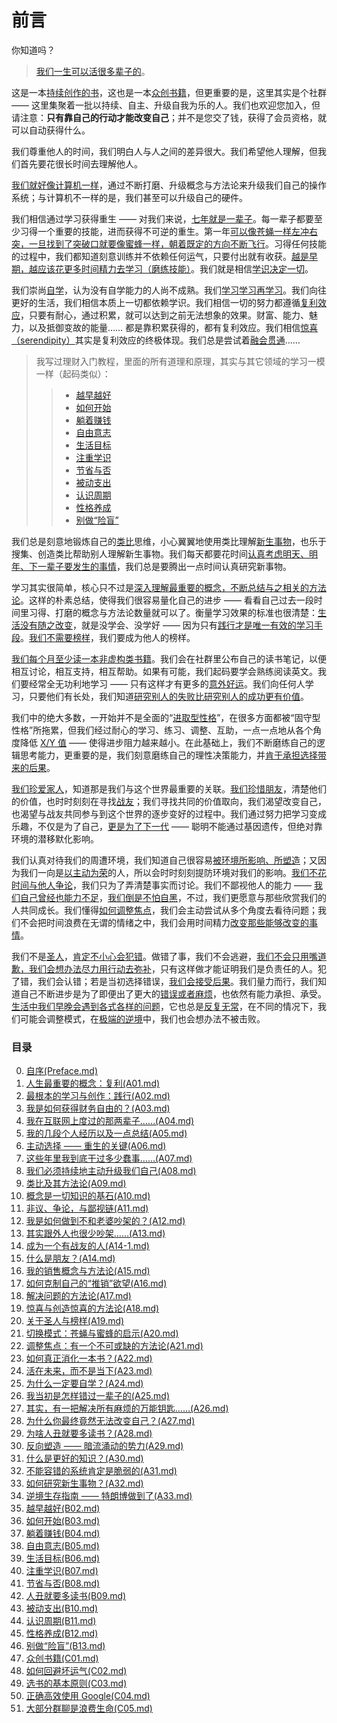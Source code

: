 # 前言
 
 你知道吗？
 
 > [我们一生可以活很多辈子的](images/heres-sth-wrong.jpg)。
 
 这是一本[持续创作的书](Preface.md)，这也是一本[众创书籍](C01.md)，但更重要的是，这里其实是个社群 —— 这里集聚着一批以持续、自主、升级自我为乐的人。我们也欢迎您加入，但请注意：**只有靠自己的行动才能改变自己**；并不是您交了钱，获得了会员资格，就可以自动获得什么。
 
 我们尊重他人的时间，我们明白人与人之间的差异很大。我们希望他人理解，但我们首先要花很长时间去理解他人。
 
 [我们就好像计算机一样](A08.md)，通过不断打磨、升级概念与方法论来升级我们自己的操作系统；与计算机不一样的是，我们甚至可以升级自己的硬件。
 
 我们相信通过学习获得重生 —— 对我们来说，[七年就是一辈子](Preface.md)。每一辈子都要至少习得一个重要的技能，进而获得不可逆的重生。第一年[可以像苍蝇一样左冲右突，一旦找到了突破口就要像蜜蜂一样，朝着既定的方向不断飞行](A20.md)。习得任何技能的过程中，我们都知道刻意训练并不依赖任何运气，只要付出就有收获。[越是早期，越应该花更多时间精力去学习（磨练技能）](C02.md)。我们就是相信[学识决定一切](B07.md)。
 
 我们崇尚[自学](A24.md)，认为没有自学能力的人尚不成熟。我们[学习学习再学习](Preface.md)。我们向往更好的生活，我们相信本质上一切都依赖学识。我们相信一切的努力都遵循[复利效应](A01.md)，只要有耐心，通过积累，就可以达到之前无法想象的效果。财富、能力、魅力，以及抵御变故的能量…… 都是靠积累获得的，都有复利效应。我们相信[惊喜（serendipity）](A18.md)其实是复利效应的终极体现。我们总是尝试着[融会贯通](A09.md)……
 
 > 我写过理财入门教程，里面的所有道理和原理，其实与其它领域的学习一模一样（起码类似）：
 >> * [越早越好](B02.md)
 >> * [如何开始](B03.md)
 >> * [躺着赚钱](B04.md)
 >> * [自由意志](B05.md)
 >> * [生活目标](B06.md)
 >> * [注重学识](B07.md)
 >> * [节省与否](B08.md)
 >> * [被动支出](B10.md)
 >> * [认识周期](B11.md)
 >> * [性格养成](B12.md)
 >> * [别做“险盲”](B13.md)
 
 我们总是刻意地锻炼自己的[类比](A09.md)思维，小心翼翼地使用类比理解[新生事物](A32.md)，也乐于搜集、创造类比帮助别人理解新生事物。我们每天都要花时间[认真考虑明天、明年、下一辈子要发生的事情](A23.md)，我们总是要腾出一点时间认真研究新事物。
 
 学习其实很简单，核心只不过是[深入理解最重要的概念，不断总结与之相关的方法论](A10.md)。这样的朴素总结，使得我们很容易量化自己的进步 —— 看看自己过去一段时间里习得、打磨的概念与方法论数量就可以了。衡量学习效果的标准也很清楚：[生活没有随之改变](A27.md)，就是没学会、没学好 —— 因为只有[践行才是唯一有效的学习手段](A02.md)。[我们不需要榜样](A19.md)，我们要成为他人的榜样。
 
 [我们每个月至少读一本非虚构类书籍](A22.md)。我们会在社群里公布自己的读书笔记，以便相互讨论，相互支持，相互帮助。如果有可能，我们起码要学会熟练阅读英文。我们要经常全无功利地学习 —— 只有这样才有更多的[意外好运](A18.md)。我们向任何人学习，只要他们有长处，我们知道[研究别人的失败比研究别人的成功更有价值](A26.md)。
 
 我们中的绝大多数，一开始并不是全面的“[进取型性格](A10.md)”，在很多方面都被“固守型性格”所拖累，但我们经过耐心的学习、练习、调整、互助，一点一点地从各个角度降低 [X/Y 值](A10.md) —— 使得进步阻力越来越小。在此基础上，我们不断磨练自己的逻辑思考能力，更重要的是，我们刻意磨练自己的理性决策能力，并[肯于承担选择带来的后果](A26.md)。
 
 [我们珍爱家人](A12.md)，知道那是我们与这个世界最重要的关联。[我们珍惜朋友](A14.md)，清楚他们的价值，也时时刻刻在寻找[战友](A14-1.md)；我们寻找共同的价值取向，我们渴望改变自己，也渴望与战友共同参与到这个世界的逐步变好的过程中。我们通过努力把学习变成乐趣，不仅是为了自己，[更是为了下一代](A28.md) —— 聪明不能通过基因遗传，但绝对靠环境的潜移默化影响。
 
 我们认真对待我们的周遭环境，我们知道自己很容易[被环境所影响、所塑造](A29.md)；又因为我们一向是[以主动为荣](A06.md)的人，所以会时时刻刻提防环境对我们的影响。[我们不花时间与他人争论](A11.md)，我们只为了弄清楚事实而讨论。我们不鄙视他人的能力 —— [我们自己曾经也能力不足](A25.md)，[我们倒是不怕自黑](A28.md)，不过，我们更愿意与那些欣赏我们的人共同成长。我们懂得[如何调整焦点](A21.md)，我们会主动尝试从多个角度去看待问题；我们不会把时间浪费在无谓的情绪之中，我们会用时间精力[改变那些能够改变的事情](A26.md)。
 
 我们不是[圣人](A19.md)，[肯定不小心会犯错](A19.md)。做错了事，我们不会逃避，[我们不会只用嘴道歉，我们会想办法尽力用行动去弥补](A14.md)，只有这样做才能证明我们是负责任的人。犯了错，我们会认错；若是当初选择错误，[我们会接受后果](A26.md)。我们量力而行，我们知道自己不断进步是为了即便出了更大的[错误或者麻烦](A31.md)，也依然有能力承担、承受。[生活中我们早晚会遇到各式各样的问题](A17.md)，它也总是[反复无常](A05.md)，在不同的情况下，我们可能会调整模式，在[极端的逆境](A33.md)中，我们也会想办法不被击败。
 
### 目录
 
0. [自序(Preface.md)](Preface.md)
1. [人生最重要的概念：复利(A01.md)](A01.md)
2. [最根本的学习与创作：践行(A02.md)](A02.md)
3. [我是如何获得财务自由的？(A03.md)](A03.md)
4. [我在互联网上度过的那两辈子……(A04.md)](A04.md)
5. [我的几段个人经历以及一点总结(A05.md)](A05.md)
6. [主动选择 —— 重生的关键(A06.md)](A06.md)
7. [这些年里我到底干过多少蠢事……(A07.md)](A07.md)
8. [我们必须持续地主动升级我们自己(A08.md)](A08.md)
9. [类比及其方法论(A09.md)](A09.md)
10. [概念是一切知识的基石(A10.md)](A10.md)
11. [非议、争论，与鄙视链(A11.md)](A11.md)
12. [我是如何做到不和老婆吵架的？(A12.md)](A12.md)
13. [其实跟外人也很少吵架……(A13.md)](A13.md)
14. [成为一个有战友的人(A14-1.md)](A14-1.md)
15. [什么是朋友？(A14.md)](A14.md)
16. [我的销售概念与方法论(A15.md)](A15.md)
17. [如何克制自己的“推销”欲望(A16.md)](A16.md)
18. [解决问题的方法论(A17.md)](A17.md)
19. [惊喜与创造惊喜的方法论(A18.md)](A18.md)
20. [关于圣人与榜样(A19.md)](A19.md)
21. [切换模式：苍蝇与蜜蜂的启示(A20.md)](A20.md)
22. [调整焦点：有一个不可或缺的方法论(A21.md)](A21.md)
23. [如何真正消化一本书？(A22.md)](A22.md)
24. [活在未来，而不是当下(A23.md)](A23.md)
25. [为什么一定要自学？(A24.md)](A24.md)
26. [我当初是怎样错过一辈子的(A25.md)](A25.md)
27. [其实，有一把解决所有麻烦的万能钥匙……(A26.md)](A26.md)
28. [为什么你最终竟然无法改变自己？(A27.md)](A27.md)
29. [为啥人丑就要多读书？(A28.md)](A28.md)
30. [反向塑造 —— 暗流涌动的势力(A29.md)](A29.md)
31. [什么是更好的知识？(A30.md)](A30.md)
32. [不能容错的系统肯定是脆弱的(A31.md)](A31.md)
33. [如何研究新生事物？(A32.md)](A32.md)
34. [逆境生存指南 —— 特朗博做到了(A33.md)](A33.md)
35. [越早越好(B02.md)](B02.md)
36. [如何开始(B03.md)](B03.md)
37. [躺着赚钱(B04.md)](B04.md)
38. [自由意志(B05.md)](B05.md)
39. [生活目标(B06.md)](B06.md)
40. [注重学识(B07.md)](B07.md)
41. [节省与否(B08.md)](B08.md)
42. [人丑就要多读书(B09.md)](B09.md)
43. [被动支出(B10.md)](B10.md)
44. [认识周期(B11.md)](B11.md)
45. [性格养成(B12.md)](B12.md)
46. [别做“险盲”(B13.md)](B13.md)
47. [众创书籍(C01.md)](C01.md)
48. [如何回避坏运气(C02.md)](C02.md)
49. [选书的基本原则(C03.md)](C03.md)
50. [正确高效使用 Google(C04.md)](C04.md)
51. [大部分群聊是浪费生命(C05.md)](C05.md)